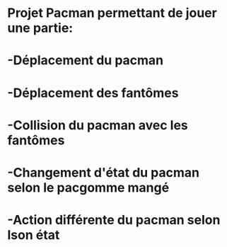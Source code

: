 # Projet Pacman permettant de jouer une partie:
# -Déplacement du pacman
# -Déplacement des fantômes
# -Collision du pacman avec les fantômes
# -Changement d'état du pacman selon le pacgomme mangé
# -Action différente du pacman selon lson état
